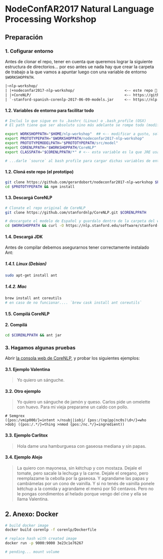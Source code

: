 # NodeConfAR2017 Natural Language Processing Workshop

## Preparación

### 1. Cofigurar entorno

Antes de clonar el repo, tener en cuenta que queremos lograr la siguiente estructura de directorios... por eso antes ue nada hay que crear la carpeta de trabajo a la que vamos a apuntar luego con una variable de entorno `$WORKSHOPPATH`.

```txt
|~nlp-workshop/
| |+nodeconfar2017-nlp-workshop/                       <-- este repo 🌝
| |+CoreNLP/                                           <-- https://github.com/stanfordnlp/CoreNLP
| `-stanford-spanish-corenlp-2017-06-09-models.jar     <-- https://nlp.stanford.edu/software/stanford-spanish-corenlp-2017-06-09-models.jar
```

#### 1.2. Variables de entorno para facilitar todo

```bash
# Incluí lo que sigue en tu .bashrc (Linux) o .bash_profile (OSX)
# El path tiene que ser absoluto sino más adelante se rompe todo (modificar el path $CORENLPPATH a gusto)

export WORKSHOPPATH="$HOME/nlp-workshop"  ## <-- modificar a gusto, solo ésta variable
export PROTOTYPEPATH="$WORKSHOPPATH/nodeconfar2017-nlp-workshop"
export PROTOTYPEMODELPATH="$PROTOTYPEPATH/src/model"
export CORENLPPATH="$WORKSHOPPATH/CoreNLP"
export CLASSPATH="$CORENLPPATH/*" # <-- esta variable es la que JRE usa para buscar los '.jar' ó CoreNLP los modelos, además del "current path"

# ...darle `source` al bash profile para cargar dichas variables de entorno
```

#### 1.2. Cloná este repo (el prototipo)

```bash
git clone https://github.com/gerardobort/nodeconfar2017-nlp-workshop $PROTOTYPEPATH
cd $PROTOTYPEPATH && npm install
```

#### 1.3. Descargá CoreNLP

```bash
# Clonate el repo original de CoreNLP
git clone https://github.com/stanfordnlp/CoreNLP.git $CORENLPPATH

# descargate el modelo de Español y guardalo dentro de la carpeta del workshop
cd $WORKSHOPPATH && curl -O https://nlp.stanford.edu/software/stanford-spanish-corenlp-2017-06-09-models.jar
```

#### 1.4. Descargá JDK

Antes de compilar debemos asegurarnos tener correctamente instalado Ant:

##### 1.4.1. Linux (Debian)

```bash
sudo apt-get install ant
```

##### 1.4.2. Mac

```bash
brew install ant coreutils
# en caso de no funcionar.... `brew cask install ant coreutils`
```

#### 1.5. Compilá CoreNLP

#### 2. Compilá 

```bash
cd $CORENLPPATH && ant jar
```

### 3. Hagamos algunas pruebas

Abrir [la consola web de CoreNLP](http://localhost:9000/), y probar los siguientes ejemplos:

#### 3.1. Ejemplo Valentina

> Yo quiero un sánguche.

#### 3.2. Otro ejemplo

> Yo quiero un sánguche de jamón y queso.
> Carlos pide un omelette con huevo.
> Para mi vieja preparame un caldo con pollo.

```
# Semgrex
({pos:/vmip000/}=intent >/nsubj|iobj/ {pos:/(np|pp|nc0s)\d+/}=who >dobj ({pos:/.*/}=thing >nmod {pos:/nc.*/}=ingredient))
```

#### 3.3. Ejemplo Carlitox

> Hola dame una hamburguesa con gaseosa mediana y sin papas.

#### 3.4. Ejemplo Alejo

> La quiero con mayonesa, sin kétchup y con mostaza.
> Dejale el tomate, pero sacale la lechuga y la carne.
> Dejale el oregano, pero reemplazame la cebolla por la gaseosa.
> Y agrandame las papas y cambiámelas por un cono de vainilla.
> Y si no tenés de vainilla ponele kétchup a la comida y agrandame el menú por 50 centavos.
> Pero no le pongas condimentos al helado porque vengo del cine y ella se llama Valentina.



## 2. Anexo: Docker

```bash
# build docker image
docker build corenlp -f corenlp/Dockerfile

# replace hash with created image
docker run -p 9000:9000 3e23c1e76267

# pending... mount volume
```
